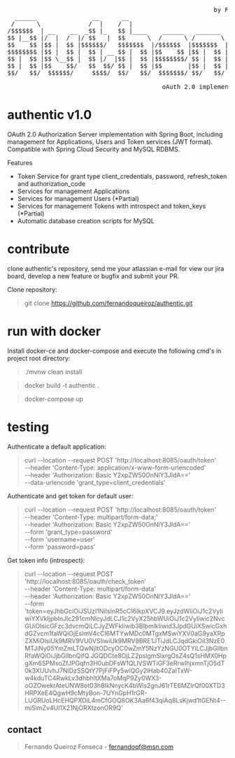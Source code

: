 <pre>  
                                                        by Fernando Queiroz Fonseca
  ______               __      __                              __      __           
 /      \             /  |    /  |                            /  |    /  |          
/$$$$$$  | __    __  _$$ |_   $$ |____    ______   _______   _$$ |_   $$/   _______ 
$$ |__$$ |/  |  /  |/ $$   |  $$      \  /      \ /       \ / $$   |  /  | /       |
$$    $$ |$$ |  $$ |$$$$$$/   $$$$$$$  |/$$$$$$  |$$$$$$$  |$$$$$$/   $$ |/$$$$$$$/ 
$$$$$$$$ |$$ |  $$ |  $$ | __ $$ |  $$ |$$    $$ |$$ |  $$ |  $$ | __ $$ |$$ |      
$$ |  $$ |$$ \__$$ |  $$ |/  |$$ |  $$ |$$$$$$$$/ $$ |  $$ |  $$ |/  |$$ |$$ \_____ 
$$ |  $$ |$$    $$/   $$  $$/ $$ |  $$ |$$       |$$ |  $$ |  $$  $$/ $$ |$$       |
$$/   $$/  $$$$$$/     $$$$/  $$/   $$/  $$$$$$$/ $$/   $$/    $$$$/  $$/  $$$$$$$/ 

                                          oAuth 2.0 implementation with Spring Boot                                                                                    
</pre>

# authentic v1.0

OAuth 2.0 Authorization Server implementation with Spring Boot, including management for Applications, Users and Token services (JWT format).
Compatible with Spring Cloud Security and MySQL RDBMS.

Features
- Token Service for grant type client_credentials, password, refresh_token and authorization_code
- Services for management Applications
- Services for management Users (*Partial)
- Services for management Tokens with introspect and token_keys (*Partial)
- Automatic database creation scripts for MySQL

# contribute
clone authentic's repository, send me your atlassian e-mail for view our jira board, develop a new feature or bugfix and submit your PR.

Clone repository:
> git clone https://github.com/fernandoqueiroz/authentic.git


# run with docker
Install docker-ce and docker-compose and execute the following cmd's in project root directory:

> ./mvnw clean install

> docker build -t authentic . 

> docker-compose up 

# testing

Authenticate a default application:

> curl --location --request POST 'http://localhost:8085/oauth/token' \
--header 'Content-Type: application/x-www-form-urlencoded' \
--header 'Authorization: Basic Y2xpZW50OnNlY3JldA==' \
--data-urlencode 'grant_type=client_credentials'

Authenticate and get token for default user:

> curl --location --request POST 'http://localhost:8085/oauth/token' \
--header 'Content-Type: multipart/form-data;' \
--header 'Authorization: Basic Y2xpZW50OnNlY3JldA==' \
--form 'grant_type=password' \
--form 'username=user' \
--form 'password=pass'

Get token info (introspect):

> curl --location --request POST 'http://localhost:8085/oauth/check_token' \
--header 'Content-Type: multipart/form-data' \
--header 'Authorization: Basic Y2xpZW50OnNlY3JldA==' \
--form 'token=eyJhbGciOiJSUzI1NiIsInR5cCI6IkpXVCJ9.eyJzdWIiOiJ1c2VyIiwiYXVkIjpbInJlc291cmNlcyJdLCJ1c2VyX25hbWUiOiJ1c2VyIiwic2NvcGUiOlsicGFzc3dvcmQiLCJyZWFkIiwib3BlbmlkIiwid3JpdGUiXSwicGxhdGZvcm1faWQiOjEsImV4cCI6MTYwMDc0MTgxMSwiYXV0aG9yaXRpZXMiOlsiUk9MRV9VU0VSIiwiUk9MRV9BRE1JTiJdLCJqdGkiOiI3NzE0MTJiNy05YmZmLTQwNjItODcyOC0wZmY5NzYzNGU0OTYiLCJjbGllbnRfaWQiOiJjbGllbnQifQ.JGQDCte8OjLZ2pslgmSlxrgOsZ4sQ1sHMX0HpgXm6SPMsoZfJPGqfn3H0ubDFsW1QLlVSWTiGF3eRrwIhjxmnTjO5dT0k3XUUvhJ7NlDzSSQtY7PjFiFPy5wlQGy2lHab40ZaITxW-w4kduTC4RwkLv3dhbhltXMa7oMqP9Zy0WX3-oOZOwekrAteUNW8ot03h8IkNnycK4bWls2gnJ61rTE6MZIrQf00XTD3HRPXeE4QgwH9cMtyBon-7UYnGpH1rGR-LUGRUoLHcEHQPXOiL4mCfGOQ8OK3Aa6f43qiAq8LsKjwd1tGENt4--miSimZv4Ul1X21NjORXtzonOR9Q'


## contact
> Fernando Queiroz Fonseca - fernandoqf@msn.com
